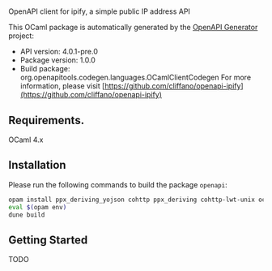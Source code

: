 # 
OpenAPI client for ipify, a simple public IP address API

This OCaml package is automatically generated by the [OpenAPI Generator](https://openapi-generator.tech) project:

- API version: 4.0.1-pre.0
- Package version: 1.0.0
- Build package: org.openapitools.codegen.languages.OCamlClientCodegen
For more information, please visit [https://github.com/cliffano/openapi-ipify](https://github.com/cliffano/openapi-ipify)

## Requirements.

OCaml 4.x

## Installation

Please run the following commands to build the package `openapi`:

```sh
opam install ppx_deriving_yojson cohttp ppx_deriving cohttp-lwt-unix ocaml-migrate-parsetree
eval $(opam env)
dune build
```

## Getting Started

TODO
